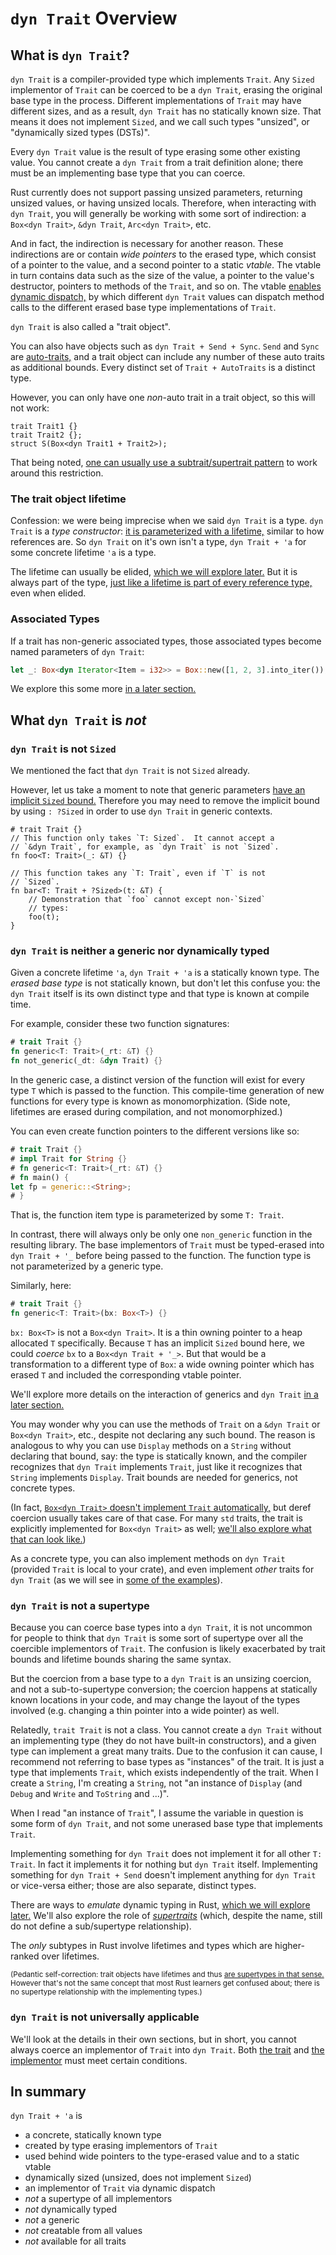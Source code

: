 # `dyn Trait` Overview

## What is `dyn Trait`?

`dyn Trait` is a compiler-provided type which implements `Trait`.  Any `Sized` implementor
of `Trait` can be coerced to be a `dyn Trait`, erasing the original base type in the process.
Different implementations of `Trait` may have different sizes, and as a result, `dyn Trait`
has no statically known size.  That means it does not implement `Sized`, and we call such
types "unsized", or "dynamically sized types (DSTs)".

Every `dyn Trait` value is the result of type erasing some other existing value.
You cannot create a `dyn Trait` from a trait definition alone; there must be an
implementing base type that you can coerce.

Rust currently does not support passing unsized parameters, returning unsized values, or
having unsized locals.  Therefore, when interacting with `dyn Trait`, you will generally
be working with some sort of indirection: a `Box<dyn Trait>`, `&dyn Trait`, `Arc<dyn Trait>`,
etc.

And in fact, the indirection is necessary for another reason.  These indirections are or
contain *wide pointers* to the erased type, which consist of a pointer to the value, and
a second pointer to a static *vtable*.  The vtable in turn contains data such as the size
of the value, a pointer to the value's destructor, pointers to methods of the `Trait`,
and so on.  The vtable [enables dynamic dispatch,](./dyn-trait-impls.md) by which
different `dyn Trait` values can dispatch method calls to the different erased base type
implementations of `Trait`.

`dyn Trait` is also called a "trait object".

You can also have objects such as `dyn Trait + Send + Sync`.  `Send` and `Sync` are
[auto-traits,](https://doc.rust-lang.org/reference/special-types-and-traits.html#auto-traits)
and a trait object can include any number of these auto traits as additional bounds.
Every distinct set of `Trait + AutoTraits` is a distinct type.

However, you can only have one *non*-auto trait in a trait object, so this will not
work:
```rust,compile_fail
trait Trait1 {}
trait Trait2 {};
struct S(Box<dyn Trait1 + Trait2>);
```

That being noted, [one can usually use a subtrait/supertrait pattern](./dyn-trait-combining.md)
to work around this restriction.

### The trait object lifetime

Confession: we were being imprecise when we said `dyn Trait` is a type.  `dyn Trait` is a
*type constructor*: [it is parameterized with a lifetime,](./dyn-trait-lifetime.md)
similar to how references are.  So `dyn Trait` on it's own isn't a type,
`dyn Trait + 'a` for some concrete lifetime `'a` is a type.

The lifetime can usually be elided, [which we will explore later.](./dyn-elision.md)
But it is always part of the type,
[just like a lifetime is part of every reference type,](./st-types.md)
even when elided.

### Associated Types

If a trait has non-generic associated types, those associated types become
named parameters of `dyn Trait`:
```rust
let _: Box<dyn Iterator<Item = i32>> = Box::new([1, 2, 3].into_iter());
```
We explore this some more [in a later section.](./dyn-trait-coercions.md#associated-types)

## What `dyn Trait` is *not*

### `dyn Trait` is not `Sized`

We mentioned the fact that `dyn Trait` is not `Sized` already.

However, let us take a moment to note that generic parameters
[have an implicit `Sized` bound.](https://doc.rust-lang.org/reference/special-types-and-traits.html#sized)
Therefore you may need to remove the implicit bound by using
`: ?Sized` in order to use `dyn Trait` in generic contexts.
```rust,compile_fail
# trait Trait {}
// This function only takes `T: Sized`.  It cannot accept a
// `&dyn Trait`, for example, as `dyn Trait` is not `Sized`.
fn foo<T: Trait>(_: &T) {}

// This function takes any `T: Trait`, even if `T` is not
// `Sized`.
fn bar<T: Trait + ?Sized>(t: &T) {
    // Demonstration that `foo` cannot except non-`Sized`
    // types:
    foo(t);
}
```

### `dyn Trait` is neither a generic nor dynamically typed

Given a concrete lifetime `'a`, `dyn Trait + 'a` is a statically known type.
The *erased base type* is not statically known, but don't let this confuse
you: the `dyn Trait` itself is its own distinct type and that type is known
at compile time.

For example, consider these two function signatures:
```rust
# trait Trait {}
fn generic<T: Trait>(_rt: &T) {}
fn not_generic(_dt: &dyn Trait) {}
```

In the generic case, a distinct version of the function will exist for every
type `T` which is passed to the function.  This compile-time generation of
new functions for every type is known as monomorphization.  (Side note,
lifetimes are erased during compilation, and not monomorphized.)

You can even create function pointers to the different versions like so:
```rust
# trait Trait {}
# impl Trait for String {}
# fn generic<T: Trait>(_rt: &T) {}
# fn main() {
let fp = generic::<String>;
# }
```
That is, the function item type is parameterized by some `T: Trait`.

In contrast, there will always only be only one `non_generic` function in
the resulting library.  The base implementors of `Trait` must be typed-erased
into `dyn Trait + '_` before being passed to the function.  The function type
is not parameterized by a generic type.

Similarly, here:
```rust
# trait Trait {}
fn generic<T: Trait>(bx: Box<T>) {}
```
`bx: Box<T>` is not a `Box<dyn Trait>`.  It is a thin owning pointer to a
heap allocated `T` specifically.  Because `T` has an implicit `Sized` bound
here, we could *coerce* `bx` to a `Box<dyn Trait + '_>`.  But that would be a
transformation to a different type of `Box`: a wide owning pointer which has
erased `T` and included the corresponding vtable pointer.

We'll explore more details on the interaction of generics and `dyn Trait`
[in a later section.](./dyn-trait-vs.md)

You may wonder why you can use the methods of `Trait` on a `&dyn Trait` or
`Box<dyn Trait>`, etc., despite not declaring any such bound.  The reason is
analogous to why you can use `Display` methods on a `String` without declaring
that bound, say: the type is statically known, and the compiler recognizes that
`dyn Trait` implements `Trait`, just like it recognizes that `String`
implements `Display`.  Trait bounds are needed for generics, not concrete types.

(In fact, [`Box<dyn Trait>` doesn't implement `Trait` automatically,](./dyn-trait-impls.md#boxdyn-trait-and-dyn-trait-do-not-automatically-implement-trait)
but deref coercion usually takes care of that case. For many `std` traits,
the trait is explicitly implemented for `Box<dyn Trait>` as well;
[we'll also explore what that can look like.](./dyn-trait-box-impl.md))

As a concrete type, you can also implement methods on `dyn Trait`
(provided `Trait` is local to your crate), and even implement *other*
traits for `dyn Trait`
(as we will see in [some of the examples](./dyn-trait-examples.md)).

### `dyn Trait` is not a supertype

Because you can coerce base types into a `dyn Trait`, it is not uncommon for
people to think that `dyn Trait` is some sort of supertype over all the
coercible implementors of `Trait`.  The confusion is likely exacerbated by
trait bounds and lifetime bounds sharing the same syntax.

But the coercion from a base type to a `dyn Trait` is an unsizing coercion,
and not a sub-to-supertype conversion; the coercion happens at statically
known locations in your code, and may change the layout of the types
involved (e.g. changing a thin pointer into a wide pointer) as well.

Relatedly, `trait Trait` is not a class.  You cannot create a `dyn Trait`
without an implementing type (they do not have built-in constructors),
and a given type can implement a great many traits.  Due to the confusion it
can cause, I recommend not referring to base types as "instances" of the trait.
It is just a type that implements `Trait`, which exists independently of the
trait.  When I create a `String`, I'm creating a `String`, not "an instance
of `Display` (and `Debug` and `Write` and `ToString` and ...)".

When I read "an instance of `Trait`", I assume the variable in question is
some form of `dyn Trait`, and not some unerased base type that implements `Trait`.

Implementing something for `dyn Trait` does not implement it for all other
`T: Trait`.  In fact it implements it for nothing but `dyn Trait` itself.
Implementing something for `dyn Trait + Send` doesn't implement anything
for `dyn Trait` or vice-versa either; those are also separate, distinct types.

There are ways to *emulate* dynamic typing in Rust, [which we will explore later.](./dyn-any.md)
We'll also explore the role of [*supertraits*](./dyn-trait-combining.md) (which, despite the
name, still do not define a sub/supertype relationship).

The *only* subtypes in Rust involve lifetimes and types which are
higher-ranked over lifetimes.

<small>(Pedantic self-correction: trait objects have lifetimes and thus [are supertypes in that sense.](./dyn-covariance.md) However that's not the same concept that most Rust learners get confused about; there is no supertype relationship with the implementing types.)</small>

### `dyn Trait` is not universally applicable

We'll look at the details in their own sections, but in short, you cannot
always coerce an implementor of `Trait` into `dyn Trait`.  Both
[the trait](./dyn-safety.md) and [the implementor](dyn-trait-coercions.md)
must meet certain conditions.

## In summary

`dyn Trait + 'a` is
* a concrete, statically known type
* created by type erasing implementors of `Trait`
* used behind wide pointers to the type-erased value and to a static vtable
* dynamically sized (unsized, does not implement `Sized`)
* an implementor of `Trait` via dynamic dispatch
* *not* a supertype of all implementors
* *not* dynamically typed
* *not* a generic
* *not* creatable from all values
* *not* available for all traits

